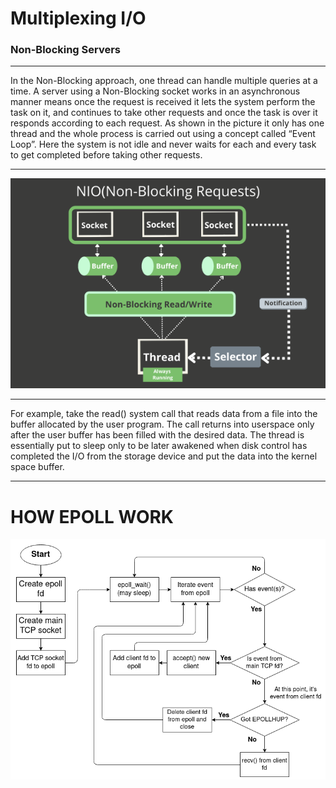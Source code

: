 # Multiplexing I/O

### Non-Blocking Servers

***
In the Non-Blocking approach, one thread can handle multiple queries at a time. A server using a Non-Blocking socket works in an asynchronous manner means once the request is received it lets the system perform the task on it, and continues to take other requests and once the task is over it responds according to each request. As shown in the picture it only has one thread and the whole process is carried out using a concept called “Event Loop”. Here the system is not idle and never waits for each and every task to get completed before taking other requests.
***
![Sample Image](/tools/Nio.png)

***
For example, take the read() system call that reads data from a file into the buffer allocated by the user program. The call returns into userspace only after the user buffer has been filled with the desired data. The thread is essentially put to sleep only to be later awakened when disk control has completed the I/O from the storage device and put the data into the kernel space buffer. 
***


# HOW EPOLL WORK 

![Sample Image](/tools/lrYLy.png)